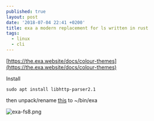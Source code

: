 ```yaml
---
published: true
layout: post
date: '2018-07-04 22:41 +0200'
title: exa a modern replacement for ls written in rust
tags:
  - linux
  - cli
---
```

[https://the.exa.website/docs/colour-themes](https://the.exa.website/docs/colour-themes)

Install

	sudo apt install libhttp-parser2.1

then unpack/rename [this](https://the.exa.website/#installation) to ~/bin/exa

![exa-fs8.png]({{site.baseurl}}/media/exa-fs8.png)
